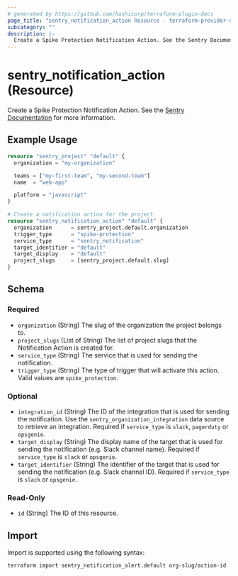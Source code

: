 ```yaml
---
# generated by https://github.com/hashicorp/terraform-plugin-docs
page_title: "sentry_notification_action Resource - terraform-provider-sentry"
subcategory: ""
description: |-
  Create a Spike Protection Notification Action. See the Sentry Documentation https://docs.sentry.io/api/alerts/create-a-spike-protection-notification-action/ for more information.
---
```


# sentry_notification_action (Resource)

Create a Spike Protection Notification Action. See the [Sentry Documentation](https://docs.sentry.io/api/alerts/create-a-spike-protection-notification-action/) for more information.

## Example Usage

```terraform
resource "sentry_project" "default" {
  organization = "my-organization"

  teams = ["my-first-team", "my-second-team"]
  name  = "web-app"

  platform = "javascript"
}

# Create a notification action for the project
resource "sentry_notification_action" "default" {
  organization      = sentry_project.default.organization
  trigger_type      = "spike-protection"
  service_type      = "sentry_notification"
  target_identifier = "default"
  target_display    = "default"
  project_slugs     = [sentry_project.default.slug]
}
```

<!-- schema generated by tfplugindocs -->
## Schema

### Required

- `organization` (String) The slug of the organization the project belongs to.
- `project_slugs` (List of String) The list of project slugs that the Notification Action is created for.
- `service_type` (String) The service that is used for sending the notification.
- `trigger_type` (String) The type of trigger that will activate this action. Valid values are `spike_protection`.

### Optional

- `integration_id` (String) The ID of the integration that is used for sending the notification. Use the `sentry_organization_integration` data source to retrieve an integration. Required if `service_type` is `slack`, `pagerduty` or `opsgenie`.
- `target_display` (String) The display name of the target that is used for sending the notification (e.g. Slack channel name). Required if `service_type` is `slack` or `opsgenie`.
- `target_identifier` (String) The identifier of the target that is used for sending the notification (e.g. Slack channel ID). Required if `service_type` is `slack` or `opsgenie`.

### Read-Only

- `id` (String) The ID of this resource.

## Import

Import is supported using the following syntax:

```shell
terraform import sentry_notification_alert.default org-slug/action-id
```
